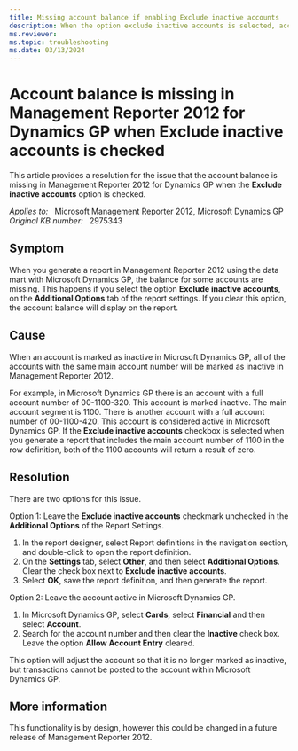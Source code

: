 ```yaml
---
title: Missing account balance if enabling Exclude inactive accounts
description: When the option exclude inactive accounts is selected, account balances are missing from Management Reporter 2012 reports. Provides a resolution.
ms.reviewer: 
ms.topic: troubleshooting
ms.date: 03/13/2024
---
```

# Account balance is missing in Management Reporter 2012 for Dynamics GP when Exclude inactive accounts is checked

This article provides a resolution for the issue that the account balance is missing in Management Reporter 2012 for Dynamics GP when the **Exclude inactive accounts** option is checked.

_Applies to:_ &nbsp; Microsoft Management Reporter 2012, Microsoft Dynamics GP  
_Original KB number:_ &nbsp; 2975343

## Symptom

When you generate a report in Management Reporter 2012 using the data mart with Microsoft Dynamics GP, the balance for some accounts are missing. This happens if you select the option **Exclude inactive accounts**, on the **Additional Options** tab of the report settings. If you clear this option, the account balance will display on the report.

## Cause

When an account is marked as inactive in Microsoft Dynamics GP, all of the accounts with the same main account number will be marked as inactive in Management Reporter 2012.

For example, in Microsoft Dynamics GP there is an account with a full account number of 00-1100-320. This account is marked inactive. The main account segment is 1100. There is another account with a full account number of 00-1100-420. This account is considered active in Microsoft Dynamics GP. If the **Exclude inactive accounts** checkbox is selected when you generate a report that includes the main account number of 1100 in the row definition, both of the 1100 accounts will return a result of zero.

## Resolution

There are two options for this issue.

Option 1: Leave the **Exclude inactive accounts** checkmark unchecked in the **Additional Options** of the Report Settings.

1. In the report designer, select Report definitions in the navigation section, and double-click to open the report definition.
2. On the **Settings** tab, select **Other**, and then select **Additional Options**. Clear the check box next to **Exclude inactive accounts**.
3. Select **OK**, save the report definition, and then generate the report.

Option 2: Leave the account active in Microsoft Dynamics GP.

1. In Microsoft Dynamics GP, select **Cards**, select **Financial** and then select **Account**.
2. Search for the account number and then clear the **Inactive** check box. Leave the option **Allow Account Entry** cleared.

This option will adjust the account so that it is no longer marked as inactive, but transactions cannot be posted to the account within Microsoft Dynamics GP.

## More information

This functionality is by design, however this could be changed in a future release of Management Reporter 2012.
